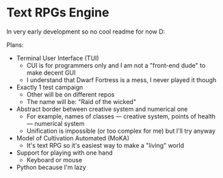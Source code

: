 # Text RPGs Engine

In very early development so no cool readme for now D:

Plans: 
* Terminal User Interface (TUI)
  - CUI is for programmers only and I am not a "front-end dude" to make decent GUI
  - I understand that Dwarf Fortress is a mess, I never played it though
* Exactly 1 test campaign
  - Other will be on different repos
  - The name will be: "Raid of the wicked"
* Abstract border between creative system and numerical one
  - For example, names of classes — creative system, points of health — numerical system
  - Unification is impossible (or too complex for me) but I'll try anyway
* Model of Cultivation Automated (MoKA)
  - It's text RPG so it's easiest way to make a "living" world
* Support for playing with one hand
  - Keyboard or mouse
* Python because I'm lazy

